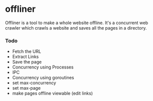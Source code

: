 # offliner
Offliner is a tool to make a whole website offline. It's a concurrent web crawler which crawls a website and saves all the pages in a directory. 


### Todo
* Fetch the URL
* Extract Links
* Save the page
* Concurrency using Processes
* IPC 
* Concurrency using goroutines
* set max-concurrency
* set max-page
* make pages offline viewable (edit links)
